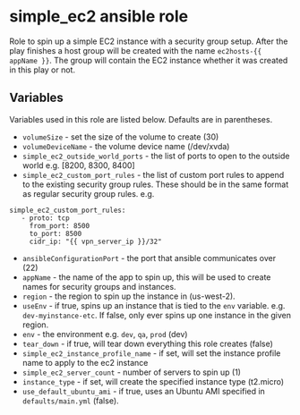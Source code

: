 # simple_ec2 ansible role

Role to spin up a simple EC2 instance with a security group setup.  After the play
finishes a host group will be created with the name `ec2hosts-{{ appName }}`.  The
group will contain the EC2 instance whether it was created in this play or not.


## Variables

Variables used in this role are listed below.  Defaults are in parentheses.

* `volumeSize` - set the size of the volume to create (30)
* `volumeDeviceName` - the volume device name (/dev/xvda)
* `simple_ec2_outside_world_ports` - the list of ports to open to the outside world e.g. [8200, 8300, 8400]
* `simple_ec2_custom_port_rules` - the list of custom port rules to append to the existing security
group rules.  These should be in the same format as regular security group rules.  e.g.
```
simple_ec2_custom_port_rules:
   - proto: tcp
     from_port: 8500
     to_port: 8500
     cidr_ip: "{{ vpn_server_ip }}/32"
```
* `ansibleConfigurationPort` - the port that ansible communicates over (22)
* `appName` - the name of the app to spin up, this will be used to create
names for security groups and instances.
* `region` - the region to spin up the instance in (us-west-2).
* `useEnv` - if true, spins up an instance that is tied to the `env` variable.
 e.g. `dev-myinstance-etc`.  If false, only ever spins up one instance in the given region.
* `env` - the environment e.g. `dev`, `qa`, `prod` (dev)
* `tear_down` - if true, will tear down everything this role creates (false)
* `simple_ec2_instance_profile_name` - if set, will set the instance profile name to apply to the ec2 instance
* `simple_ec2_server_count` - number of servers to spin up (1)
* `instance_type` - if set, will create the specified instance type (t2.micro)
* `use_default_ubuntu_ami` - if true, uses an Ubuntu AMI specified in `defaults/main.yml` (false).
